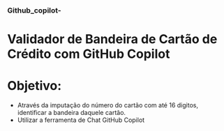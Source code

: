 ### Github_copilot-
# Validador de Bandeira de Cartão de Crédito com GitHub Copilot

# Objetivo:
- Através da imputação do número do cartão com até 16 digitos, identificar a bandeira daquele cartão.
- Utilizar a ferramenta de Chat GitHub Copilot
